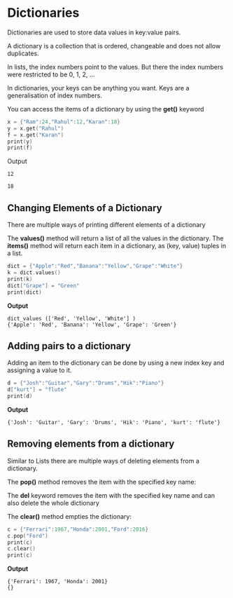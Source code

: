 # Dictionaries 

Dictionaries are used to store data values in key:value pairs.


A dictionary is a collection that is ordered, changeable and does not allow duplicates.



In lists, the index numbers point to the values. But there the index numbers were restricted to be 0, 1, 2, ...



In dictionaries, your keys can be anything you want. Keys are a generalisation of index numbers.





You can access the items of a dictionary by using the **get()** keyword






```c
x = {"Ram":24,"Rahul":12,"Karan":18}
y = x.get("Rahul")
f = x.get("Karan")
print(y)
print(f)
```

Output
```
12

18
```


## Changing Elements of a Dictionary


There are multiple ways of printing different elements of a dictionary

The **values()** method will return a list of all the values in the dictionary.
The **items()** method will return each item in a dictionary, as (key, value) tuples in a list.



```c
dict = {"Apple":"Red","Banana":"Yellow","Grape":"White"}
k = dict.values()
print(k)
dict["Grape"] = "Green"
print(dict)
```

**Output**

```
dict_values (['Red', 'Yellow', 'White'] )
{'Apple': 'Red', 'Banana': 'Yellow', 'Grape': 'Green'}
```



## Adding pairs to a dictionary

Adding an item to the dictionary can be done by using a new index key and assigning a value to it. 


```c
d = {"Josh":"Guitar","Gary":"Drums","Hik":"Piano"}
d["kurt"] = "flute"
print(d)
```

**Output**

```
{'Josh': 'Guitar', 'Gary': 'Drums', 'Hik': 'Piano', 'kurt': 'flute'}
```



## Removing elements from a dictionary

Similar to Lists there are multiple ways of deleting elements from a dictionary.

The **pop()** method removes the item with the specified key name:




The **del** keyword removes the item with the specified key name and can also delete the whole dictionary




The **clear()** method empties the dictionary:


```c
c = {"Ferrari":1967,"Honda":2001,"Ford":2016}
c.pop("Ford")
print(c)
c.clear()
print(c)
```


**Output**

```
{'Ferrari': 1967, 'Honda': 2001}
{}
```


